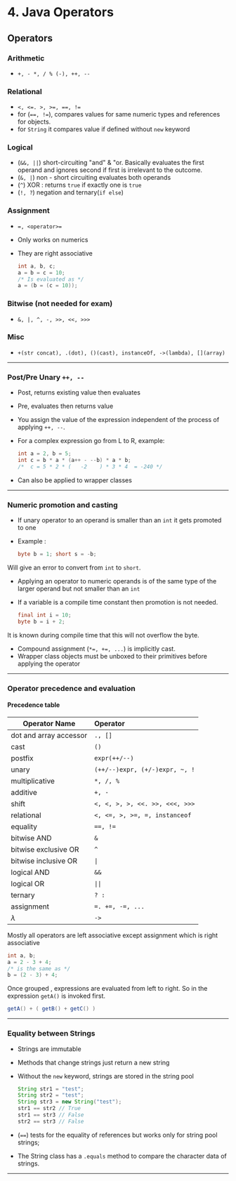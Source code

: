 # 4. Java Operators

## Operators

### Arithmetic

- ``` +, - *, / % (-), ++, -- ```

### Relational

- ``` <, <=. >, >=, ==, != ```
- for (``` ==, != ```), compares values for same numeric types and references for objects.
- for ```String``` it compares value if defined without ```new``` keyword

### Logical

- (``` &&, || ```) short-circuiting "and" & "or. Basically evaluates the first operand and ignores second if first is irrelevant to the outcome.
- (``` &, | ```) non - short circuiting evaluates both operands
- (``` ^ ```) XOR : returns ```true``` if exactly one is ```true```
- (``` !, ? ```) negation and ternary(```if else```)

### Assignment

- ```=, <operator>=```
- Only works on numerics
- They are right associative

  ```java
  int a, b, c;
  a = b = c = 10; 
  /* Is evaluated as */
  a = (b = (c = 10));
  ```

### Bitwise (not needed for exam)

- ``` &, |, ^, -, >>, <<, >>> ```

### Misc

- ``` +(str concat), .(dot), ()(cast), instanceOf, ->(lambda), [](array) ```

---

### Post/Pre Unary ```++, --```

- Post, returns existing value then evaluates
- Pre, evaluates then returns value
- You assign the value of the expression independent of the process  of applying ```++, --```.
- For a complex expression go from L to R, example:

    ```java
    int a = 2, b = 5;
    int c = b * a * (a++ - --b) * a * b;
    /*  c = 5 * 2 * (   -2    ) * 3 * 4  = -240 */
    ```

- Can also be applied to wrapper classes

---

### Numeric promotion and casting

- If unary operator to an operand is smaller than an ```int``` it gets promoted to one
- Example :

    ```java
    byte b = 1; short s = -b;
    ```

Will give an error to convert from ```int``` to ```short```.

- Applying an operator to numeric operands is of the same type of the larger operand but not smaller than an ```int```
- If a variable is a compile time constant then promotion is not needed.

    ```java
    final int i = 10;
    byte b = i + 2;
    ```

It is known during compile time that this will not overflow the byte.

- Compound assignment (```*=, +=, ...```) is implicitly cast.
- Wrapper class objects must be unboxed to their primitives before applying the operator

---

### Operator precedence and evaluation

#### Precedence table

| Operator Name | Operator |  
|-----------|:-----------|
| dot and array accessor | ```., []``` |
| cast | ```()``` |
| postfix | ```expr(++/--)```|
| unary | ```(++/--)expr, (+/-)expr, ~, !```  |
| multiplicative  | ```*, /, %``` |
| additive | ```+, -``` |
| shift | ```<, <, >, >, <<. >>, <<<, >>>``` |
| relational | ```<, <=, >, >=, =, instanceof``` |
| equality | ```==, !=``` |
| bitwise AND | ```&``` |
| bitwise exclusive OR | ```^``` |
| bitwise inclusive OR | ``` \| ``` |
| logical AND | ```&&``` |
| logical OR | ```\|\|``` |
| ternary | ``` ? : ``` |
| assignment | ```=. +=, -=, ...```  |
| $\lambda$ | ```->``` |

Mostly all operators are left associative except assignment which is right associative

```java
int a, b;
a = 2 - 3 + 4; 
/* is the same as */
b = (2 - 3) + 4;
```

Once grouped , expressions are evaluated from left to right. So in the expression ```getA()``` is invoked first.

```java
getA() + ( getB() + getC() )
```

---

### Equality between Strings

- Strings are immutable
- Methods that change strings just return a new string
- Without the ```new``` keyword, strings are stored in the string pool

    ```java
    String str1 = "test";
    String str2 = "test";
    String str3 = new String("test");
    str1 == str2 // True
    str1 == str3 // False
    str2 == str3 // False
    ```

- (```==```) tests for the equality of references but works only for string pool strings;
- The String class has a ```.equals``` method to compare the character data of strings.

---

